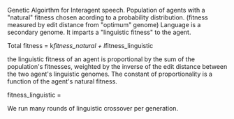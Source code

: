 Genetic Algoirthm for Interagent speech.
Population of agents with a "natural" fitness chosen acording to a probability distribution. (fitness measured by edit distance from "optimum" genome)
Language is a secondary genome. It imparts a "linguistic fitness" to the agent.

Total fitness = k*fitness_natural + l*fitness_linguistic

the linguistic fitness of an agent is proportional by the sum of the population's fitnesses,
weighted by the inverse of the edit distance between the two agent's linguistic genomes.
The constant of proportionality is a function of the agent's natural fitness.

fitness_linguistic =

We run many rounds of linguistic crossover per generation.
